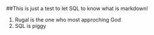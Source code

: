##This is just a test to let SQL to know what is markdown!

1. Rugal is the one who most approching God
2. SQL is piggy
